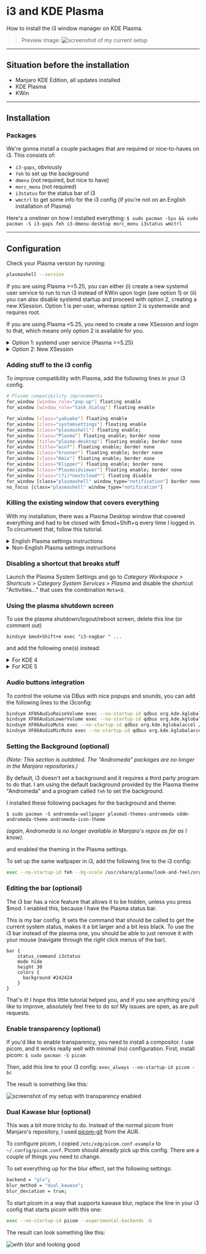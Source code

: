 # i3 and KDE Plasma

How to install the i3 window manager on KDE Plasma.

> Preview image:
> ![screenshot of my current setup](Screenshot_20200109_150620.png)

---

## Situation before the installation

* Manjaro KDE Edition, all updates installed
* KDE Plasma
* KWin

---

## Installation

### Packages

We're gonna install a couple packages that are required or nice-to-haves on i3. This consists of:

* ```i3-gaps```, obviously
* ```feh``` to set up the background
* ```dmenu``` (not required, but nice to have)
* ```morc_menu``` (not required)
* ```i3status``` for the status bar of i3
* ```wmctrl``` to get some info for the i3 config (if you're not on an English installation of Plasma)

Here's a oneliner on how I installed everything:
```$ sudo pacman -Syu && sudo pacman -S i3-gaps feh i3-dmenu-desktop morc_menu i3status wmctrl```

---

## Configuration

Check your Plasma version by running:

```sh
plasmashell --version
```

If you are using Plasma >=5.25, you can either
(i) create a new systemd user service to run to run i3 instead of KWin upon login (see option 1) or
(ii) you can also disable systemd startup and proceed with option 2, creating a new XSession. Option 1 is per-user, whereas option 2 is systemwide and requires root.

If you are using Plasma <5.25, you need to create a new XSession and login to that, which means only option 2 is available for you.

<details>
<summary>Option 1: systemd user service (Plasma >=5.25)</summary>

---
Note that for this method, you do not need to be the root user. However, that means the changes will not effect the other users.

Create a new service file called plasma-i3.service in `$HOME/.config/systemd/user`.

Write the following into `$HOME/.config/systemd/user/plasma-i3.service`:

```conf
[Unit]
Description=Launch Plasma with i3
Before=plasma-workspace.target

[Service]
ExecStart=/usr/bin/i3
Restart=on-failure

[Install]
WantedBy=plasma-workspace.target
```

Mask `plasma-kwin_x11.target` by running
```systemctl mask plasma-kwin_x11.service --user```

Enable the plasma-i3 service by running
```systemctl enable plasma-i3 --user```

To go back to KWin, just unmask the `plasma-kwin_x11.target` and disable your `plasma-i3` service in the same way.

---
</details>

<details>
<summary>Option 2: New XSession</summary>

---

Create a new file called `plasma-i3.desktop` in the `/usr/share/xsessions` directory as superuser.

Write the following into `/usr/share/xsessions/plasma-i3.desktop`:

```conf
[Desktop Entry]
Type=XSession
Exec=env KDEWM=/usr/bin/i3 /usr/bin/startplasma-x11
DesktopNames=KDE
Name=Plasma with i3
Comment=Plasma with i3
```

The i3 installation could have installed other .desktop files, you can remove them if you'd like. I only have the default `plasma.desktop` and `plasma-i3.desktop` in my folder.

For the following use your existing i3 config or create a new config using  ```$ i3-config-wizard``` (this also works when you're still in KWin).

Your i3 config should be located at `~/.config/i3/config`, although other locations are possible (depending on your personal configuration).

If you are on Plasma 5.25 or later, you need to configure Plasma, disabling the systemd startup.

```sh
$ kwriteconfig5 --file startkderc --group General --key systemdBoot false
$
```

---
</details>

### Adding stuff to the i3 config

To improve compatibility with Plasma, add the following lines in your i3 config.

```sh
# Plasma compatibility improvements
for_window [window_role="pop-up"] floating enable
for_window [window_role="task_dialog"] floating enable

for_window [class="yakuake"] floating enable
for_window [class="systemsettings"] floating enable
for_window [class="plasmashell"] floating enable;
for_window [class="Plasma"] floating enable; border none
for_window [title="plasma-desktop"] floating enable; border none
for_window [title="win7"] floating enable; border none
for_window [class="krunner"] floating enable; border none
for_window [class="Kmix"] floating enable; border none
for_window [class="Klipper"] floating enable; border none
for_window [class="Plasmoidviewer"] floating enable; border none
for_window [class="(?i)*nextcloud*"] floating disable
for_window [class="plasmashell" window_type="notification"] border none, move position 70 ppt 81 ppt
no_focus [class="plasmashell" window_type="notification"]
```

### Killing the existing window that covers everything

With my installation, there was a Plasma Desktop window that covered everything and had to be closed with $mod+Shift+q every time I logged in. To circumvent that, follow this tutorial.

<details>
<summary>English Plasma settings instructions</summary>

---

If you're on an English installation of Plasma, add this line to your i3 config:
```for_window [title="Desktop — Plasma"] kill; floating enable; border none```

---
</details>

<details>
<summary>Non-English Plasma settings instructions</summary>

---

If you're not on the English setting, do this instead. This example is using the German Plasma setting.

#### Find out the name of your Plasma desktop

Directly after logging into your i3 environment, switch to a new workspace with $mod+2. Then enter the following in your terminal:

```$ wmctrl -l```

The output should contain the name of the Plasma window. Copy the name into your clipboard.

```
...
0x04400006  0 alex-mi Arbeitsfläche — Plasma
...
```

#### Set it in the i3 config

Using the name from the clipboard as te title, add the following lines to your i3 config:

```
for_window [title="Desktop — Plasma"] kill; floating enable; border none
for_window [title="Arbeitsfläche — Plasma"] kill; floating enable; border none
```

---
</details>

### Disabling a shortcut that breaks stuff

Launch the Plasma System Settings and go to *Category Workspace > Shortcuts > Category System Services > Plasma* and disable the shortcut "Activities..." that uses the combination ```Meta+Q```.

### Using the plasma shutdown screen

To use the plasma shutdown/logout/reboot screen, delete this line (or comment out)

```
bindsym $mod+Shift+e exec "i3-nagbar " ...
```

and add the following one(s) instead:

<details>
<summary>For KDE 4</summary>

---

```sh
# using plasma's logout screen instead of i3's
bindsym $mod+Shift+e exec --no-startup-id qdbus org.kde.ksmserver /KSMServer org.kde.KSMServerInterface.logout -1 -1 -1
```

---
</details>

<details>
<summary>For KDE 5</summary>

---

```sh
# using plasma's logout screen instead of i3's
bindsym $mod+Shift+e exec --no-startup-id qdbus-qt5 org.kde.ksmserver /KSMServer org.kde.KSMServerInterface.logout -1 -1 -1
```

*(Note: This seems to not work on some distros.)*

---
</details>

### Audio buttons integration

To control the volume via DBus with nice popups and sounds, you can add the following lines to the i3config:

```sh
bindsym XF86AudioRaiseVolume exec --no-startup-id qdbus org.kde.kglobalaccel /component/kmix invokeShortcut "increase_volume"
bindsym XF86AudioLowerVolume exec --no-startup-id qdbus org.kde.kglobalaccel /component/kmix invokeShortcut "decrease_volume"
bindsym XF86AudioMute exec --no-startup-id qdbus org.kde.kglobalaccel /component/kmix invokeShortcut "mute"
bindsym XF86AudioMicMute exec --no-startup-id qdbus org.kde.kglobalaccel /component/kmix invokeShortcut "mic_mute"
```

### Setting the Background (optional)

*(Note: This section is outdated. The "Andromeda" packages are no longer in the Manjaro repositories.)*

By default, i3 doesn't set a background and it requires a third party program to do that. I am using the default background provided by the Plasma theme "Andromeda" and a program called `feh` to set the background.

I installed these following packages for the background and theme:

```$ sudo pacman -S andromeda-wallpaper plasma5-themes-andromeda sddm-andromeda-theme andromeda-icon-theme```

*(again, Andromeda is no longer available in Manjaro's repos as far as I know).*

and enabled the theming in the Plasma settings.

To set up the same wallpaper in i3, add the following line to the i3 config:

```sh
exec --no-startup-id feh --bg-scale /usr/share/plasma/look-and-feel/org.manjaro.andromeda.desktop/contents/components/artwork/background.png
```

### Editing the bar (optional)

The i3 bar has a nice feature that allows it to be hidden, unless you press $mod. I enabled this, because I have the Plasma status bar.

This is my bar config. It sets the command that should be called to get the current system status, makes it a bit larger and a bit less black. To use the i3 bar instead of the plasma one, you should be able to just remove it with your mouse (navigate through the right click menus of the bar).

```
bar {
    status_command i3status
    mode hide
    height 30
    colors {
      background #242424
    }
}
```

That's it! I hope this little tutorial helped you, and if you see anything you'd like to improve, absolutely feel free to do so! My issues are open, as are pull requests.

### Enable transparency (optional)

If you'd like to enable transparency, you need to install a compositor. I use picom, and it works really well with minimal (no) configuration.
First, install picom: `$ sudo pacman -S picom`

Then, add this line to your i3 config:
```exec_always --no-startup-id picom -bc```

The result is something like this:

![screenshot of my setup with transparency enabled](Screenshot_20200109_193930.png)

### Dual Kawase blur (optional)

This was a bit more tricky to do. Instead of the normal picom from Manjaro's repository, I used [picom-git](https://aur.archlinux.org/packages/picom-git/) from the AUR.

To configure picom, I copied `/etc/xdg/picom.conf.example` to `~/.config/picom.conf`. Picom should already pick up this config. There are a couple of things you need to change.

To set everything up for the blur effect, set the following settings:

```sh
backend = "glx";
blur_method = "dual_kawase";
blur_deviation = true;

```

To start picom in a way that supports kawase blur, replace the line in your i3 config that starts picom with this one:

```sh
exec --no-startup-id picom --experimental-backends -b
```

The result can look something like this:

![with blur and looking good](Screenshot_20200203_005043.png)
